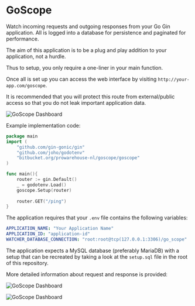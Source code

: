 # GoScope

Watch incoming requests and outgoing responses from your Go Gin application. All is logged into a database for persistence and paginated for performance.

The aim of this application is to be a plug and play addition to your application, not a hurdle.

Thus to setup, you only require a one-liner in your main function.

Once all is set up you can access the web interface by visiting `http://your-app.com/goscope`. 

It is recommended that you will protect this route from external/public access so that you do not leak important application data.

![GoScope Dashboard](https://pro-warehouse-res.cloudinary.com/image/upload/v1594213052/git-repositories/goscope/zgl0npjbhwcs89snwm8u.png)

Example implementation code: 
```go
package main
import (
    "github.com/gin-gonic/gin"
    "github.com/joho/godotenv"
    "bitbucket.org/prowarehouse-nl/goscope/goscope"
)

func main(){
    router := gin.Default()
    _ = godotenv.Load()
    goscope.Setup(router)
    
    router.GET("/ping")
}
```

The application requires that your `.env` file contains the following variables:

```yaml
APPLICATION_NAME: "Your Application Name"
APPLICATION_ID: "application-id"
WATCHER_DATABASE_CONNECTION: "root:root@tcp(127.0.0.1:3306)/go_scope"
```

The application expects a MySQL database (preferably MariaDB) with a setup that can be recreated by taking a look at the `setup.sql` file in the root of this repository.

More detailed information about request and response is provided:

![GoScope Dashboard](https://pro-warehouse-res.cloudinary.com/image/upload/v1594213049/git-repositories/goscope/ar5rsnlku4xm8nvf5wj0.png)

![GoScope Dashboard](https://pro-warehouse-res.cloudinary.com/image/upload/v1594213049/git-repositories/goscope/hbeyhmcfii6zmgixyn90.png)